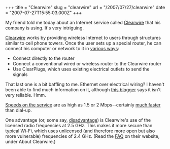 +++
title = "Clearwire"
slug = "clearwire"
url = "/2007/07/27/clearwire"
date = "2007-07-27T15:55:03.000Z"
+++

My friend told me today about an Internet service called <a href="http://www.clearwire.com/">Clearwire</a> that his company is using. It's very intriguing.

<a href="http://en.wikipedia.org/wiki/Clearwire">Clearwire</a> works by providing wireless Internet to users through structures similar to cell phone towers. Once the user sets up a special router, he can connect his computer or network to it in <a href="http://www.clearwire.com/support/networking.php">various ways</a>:
<ul>
	<li>Connect directly to the router</li>
	<li>Connect a conventional wired or wireless router to the Clearwire router</li>
	<li>Use ClearPlugs, which uses existing electrical outlets to send the signals</li>
</ul>
That last one is a bit baffling to me. Ethernet over electrical wiring? I haven't been able to find much information on it, although <a href="http://spongebopp.blogspot.com/2006/09/broadband-american-way.html">this blogger</a> says it isn't very reliable. Hmm.

<a href="http://en.wikipedia.org/wiki/Clearwire#Services">Speeds on the service</a> are as high as 1.5 or 2 Mbps--certainly <a href="http://en.wikipedia.org/wiki/Broadband_Internet_access">much faster</a> than dial-up.

One advantage (or, some say, <a href="http://en.wikipedia.org/wiki/Clearwire#Criticism">disadvantage</a>) is Clearwire's use of the licensed radio frequencies at 2.5 GHz. This makes it more secure than typical Wi-Fi, which uses unlicensed (and therefore more open but also more vulnerable) frequencies of 2.4 GHz. (Read the <a href="http://www.clearwire.com/support/faqs.php">FAQ</a> on their website, under About Clearwire.)